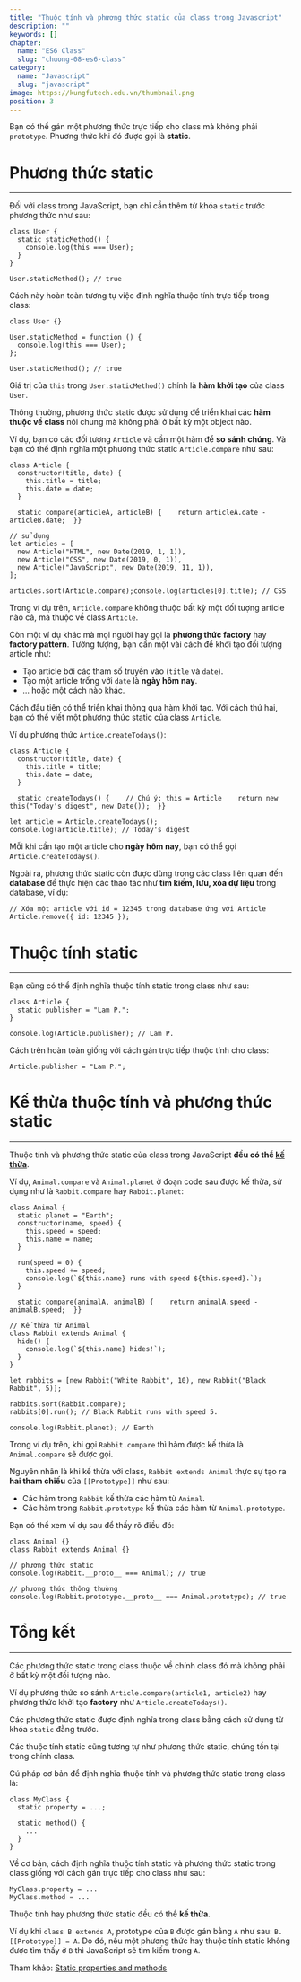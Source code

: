 ```yaml
---
title: "Thuộc tính và phương thức static của class trong Javascript"
description: ""
keywords: []
chapter:
  name: "ES6 Class"
  slug: "chuong-08-es6-class"
category:
  name: "Javascript"
  slug: "javascript"
image: https://kungfutech.edu.vn/thumbnail.png
position: 3
---
```


Bạn có thể gán một phương thức trực tiếp cho class mà không phải `prototype`. Phương thức khi đó được gọi là **static**.

# Phương thức static
-----------------------------------------------------------

Đối với class trong JavaScript, bạn chỉ cần thêm từ khóa `static` trước phương thức như sau:

    class User {
      static staticMethod() {
        console.log(this === User);
      }
    }
    
    User.staticMethod(); // true

Cách này hoàn toàn tương tự việc định nghĩa thuộc tính trực tiếp trong class:

    class User {}
    
    User.staticMethod = function () {
      console.log(this === User);
    };
    
    User.staticMethod(); // true

Giá trị của `this` trong `User.staticMethod()` chính là **hàm khởi tạo** của class `User`.

Thông thường, phương thức static được sử dụng để triển khai các **hàm thuộc về class** nói chung mà không phải ở bất kỳ một object nào.

Ví dụ, bạn có các đối tượng `Article` và cần một hàm để **so sánh chúng**. Và bạn có thể định nghĩa một phương thức static `Article.compare` như sau:

    class Article {
      constructor(title, date) {
        this.title = title;
        this.date = date;
      }
    
      static compare(articleA, articleB) {    return articleA.date - articleB.date;  }}
    
    // sử dụng
    let articles = [
      new Article("HTML", new Date(2019, 1, 1)),
      new Article("CSS", new Date(2019, 0, 1)),
      new Article("JavaScript", new Date(2019, 11, 1)),
    ];
    
    articles.sort(Article.compare);console.log(articles[0].title); // CSS

Trong ví dụ trên, `Article.compare` không thuộc bất kỳ một đối tượng article nào cả, mà thuộc về class `Article`.

Còn một ví dụ khác mà mọi người hay gọi là **phương thức factory** hay **factory pattern**. Tưởng tượng, bạn cần một vài cách để khởi tạo đối tượng article như:

*   Tạo article bởi các tham số truyền vào (`title` và `date`).
*   Tạo một article trống với `date` là **ngày hôm nay**.
*   ... hoặc một cách nào khác.

Cách đầu tiên có thể triển khai thông qua hàm khởi tạo. Với cách thứ hai, bạn có thể viết một phương thức static của class `Article`.

Ví dụ phương thức `Artice.createTodays()`:

    class Article {
      constructor(title, date) {
        this.title = title;
        this.date = date;
      }
    
      static createTodays() {    // Chú ý: this = Article    return new this("Today's digest", new Date());  }}
    
    let article = Article.createTodays();
    console.log(article.title); // Today's digest

Mỗi khi cần tạo một article cho **ngày hôm nay**, bạn có thể gọi `Article.createTodays()`.

Ngoài ra, phương thức static còn được dùng trong các class liên quan đến **database** để thực hiện các thao tác như **tìm kiếm, lưu, xóa dự liệu** trong database, ví dụ:

    // Xóa một article với id = 12345 trong database ứng với Article
    Article.remove({ id: 12345 });

# Thuộc tính static
----------------------------------------------------

Bạn cũng có thể định nghĩa thuộc tính static trong class như sau:

    class Article {
      static publisher = "Lam P.";
    }
    
    console.log(Article.publisher); // Lam P.

Cách trên hoàn toàn giống với cách gán trực tiếp thuộc tính cho class:

    Article.publisher = "Lam P.";

# Kế thừa thuộc tính và phương thức static
-----------------------------------------------------------------------------------------------------------------------------------------

Thuộc tính và phương thức static của class trong JavaScript **đều có thể [kế thừa](/ke-thua-class-trong-javascript/)**.

Ví dụ, `Animal.compare` và `Animal.planet` ở đoạn code sau được kế thừa, sử dụng như là `Rabbit.compare` hay `Rabbit.planet`:

    class Animal {
      static planet = "Earth";
      constructor(name, speed) {
        this.speed = speed;
        this.name = name;
      }
    
      run(speed = 0) {
        this.speed += speed;
        console.log(`${this.name} runs with speed ${this.speed}.`);
      }
    
      static compare(animalA, animalB) {    return animalA.speed - animalB.speed;  }}
    
    // Kế thừa từ Animal
    class Rabbit extends Animal {
      hide() {
        console.log(`${this.name} hides!`);
      }
    }
    
    let rabbits = [new Rabbit("White Rabbit", 10), new Rabbit("Black Rabbit", 5)];
    
    rabbits.sort(Rabbit.compare);
    rabbits[0].run(); // Black Rabbit runs with speed 5.
    
    console.log(Rabbit.planet); // Earth

Trong ví dụ trên, khi gọi `Rabbit.compare` thì hàm được kế thừa là `Animal.compare` sẽ được gọi.

Nguyên nhân là khi kế thừa với class, `Rabbit extends Animal` thực sự tạo ra **hai tham chiếu** của `[[Prototype]]` như sau:

*   Các hàm trong `Rabbit` kế thừa các hàm từ `Animal`.
*   Các hàm trong `Rabbit.prototype` kế thừa các hàm từ `Animal.prototype`.

Bạn có thể xem ví dụ sau để thấy rõ điều đó:

    class Animal {}
    class Rabbit extends Animal {}
    
    // phương thức static
    console.log(Rabbit.__proto__ === Animal); // true
    
    // phương thức thông thường
    console.log(Rabbit.prototype.__proto__ === Animal.prototype); // true

# Tổng kết
-------------------------------------

Các phương thức static trong class thuộc về chính class đó mà không phải ở bất kỳ một đối tượng nào.

Ví dụ phương thức so sánh `Article.compare(article1, article2)` hay phương thức khởi tạo **factory** như `Article.createTodays()`.

Các phương thức static được định nghĩa trong class bằng cách sử dụng từ khóa `static` đằng trước.

Các thuộc tính static cũng tương tự như phương thức static, chúng tồn tại trong chính class.

Cú pháp cơ bản để định nghĩa thuộc tính và phương thức static trong class là:

    class MyClass {
      static property = ...;
    
      static method() {
        ...
      }
    }

Về cơ bản, cách định nghĩa thuộc tính static và phương thức static trong class giống với cách gán trực tiếp cho class như sau:

    MyClass.property = ...
    MyClass.method = ...

Thuộc tính hay phương thức static đều có thể **kế thừa**.

Ví dụ khi `class B extends A`, prototype của `B` được gán bằng `A` như sau: `B.[[Prototype]] = A`. Do đó, nếu một phương thức hay thuộc tính static không được tìm thấy ở `B` thì JavaScript sẽ tìm kiếm trong `A`.

Tham khảo: [Static properties and methods](https://javascript.info/static-properties-methods)
